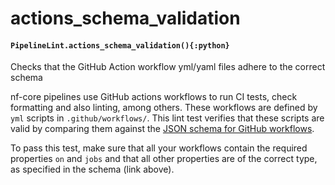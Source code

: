 # actions\_schema\_validation

#### `PipelineLint.actions_schema_validation(){:python}`

Checks that the GitHub Action workflow yml/yaml files adhere to the correct schema

nf-core pipelines use GitHub actions workflows to run CI tests, check formatting and also linting, among others.
These workflows are defined by `yml` scripts in `.github/workflows/`. This lint test verifies that these scripts are valid
by comparing them against the [JSON schema for GitHub workflows](https://json.schemastore.org/github-workflow).

To pass this test, make sure that all your workflows contain the required properties `on` and `jobs` and that
all other properties are of the correct type, as specified in the schema (link above).
